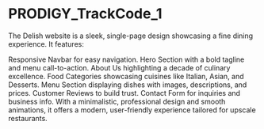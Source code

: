 # PRODIGY_TrackCode_1

The Delish website is a sleek, single-page design showcasing a fine dining experience. It features:

Responsive Navbar for easy navigation.
Hero Section with a bold tagline and menu call-to-action.
About Us highlighting a decade of culinary excellence.
Food Categories showcasing cuisines like Italian, Asian, and Desserts.
Menu Section displaying dishes with images, descriptions, and prices.
Customer Reviews to build trust.
Contact Form for inquiries and business info.
With a minimalistic, professional design and smooth animations, it offers a modern, user-friendly experience tailored for upscale restaurants.
